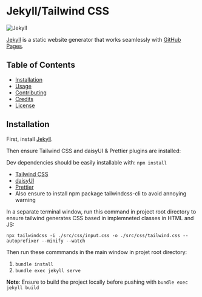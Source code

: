 # Jekyll/Tailwind CSS

![Jekyll](https://img.shields.io/badge/Jekyll-v3.9.0-red.svg)

[Jekyll](https://jekyllrb.com/) is a static website generator that works seamlessly with [GitHub Pages](https://pages.github.com/).

## Table of Contents

- [Installation](#installation)
- [Usage](#usage)
- [Contributing](#contributing)
- [Credits](#credits)
- [License](#license)

## Installation

First, install [Jekyll](https://jekyllrb.com/docs/).

Then ensure Tailwind CSS and daisyUI & Prettier plugins are installed:

Dev dependencies should be easily installable with:
`npm install`

- [Tailwind CSS](https://tailwindcss.com/docs/installation)
- [daisyUI](https://daisyui.com/docs/install/)
- [Prettier](https://github.com/tailwindlabs/prettier-plugin-tailwindcss)
- Also ensure to install npm package tailwindcss-cli to avoid annoying warning

In a separate terminal window, run this command in project root directory to
ensure tailwind generates CSS based in implemneted classes in HTML and JS:

`npx tailwindcss -i ./src/css/input.css -o ./src/css/tailwind.css --autoprefixer --minify --watch`

Then run these commmands in the main window in projet root directory:

1. `bundle install`
1. `bundle exec jekyll serve`

**Note**: Ensure to build the project locally before pushing with `bundle exec jekyll build`
